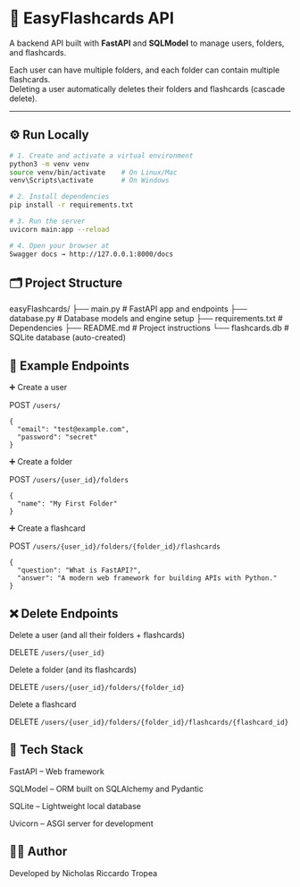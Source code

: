 # 🧠 EasyFlashcards API

A backend API built with **FastAPI** and **SQLModel** to manage users, folders, and flashcards.

Each user can have multiple folders, and each folder can contain multiple flashcards.  
Deleting a user automatically deletes their folders and flashcards (cascade delete).

---

## ⚙️ Run Locally

```bash
# 1. Create and activate a virtual environment
python3 -m venv venv
source venv/bin/activate    # On Linux/Mac
venv\Scripts\activate       # On Windows

# 2. Install dependencies
pip install -r requirements.txt

# 3. Run the server
uvicorn main:app --reload

# 4. Open your browser at
Swagger docs → http://127.0.0.1:8000/docs
```
## 🗂️ Project Structure
easyFlashcards/
├── main.py          # FastAPI app and endpoints
├── database.py      # Database models and engine setup
├── requirements.txt # Dependencies
├── README.md        # Project instructions
└── flashcards.db    # SQLite database (auto-created)

## 🧩 Example Endpoints
➕ Create a user

POST ```/users/```
```
{
  "email": "test@example.com",
  "password": "secret"
}
```

➕ Create a folder

POST ```/users/{user_id}/folders```
```
{
  "name": "My First Folder"
}
```

➕ Create a flashcard

POST ```/users/{user_id}/folders/{folder_id}/flashcards```
```
{
  "question": "What is FastAPI?",
  "answer": "A modern web framework for building APIs with Python."
}
```

## ❌ Delete Endpoints
Delete a user (and all their folders + flashcards)

DELETE ```/users/{user_id}```

Delete a folder (and its flashcards)

DELETE ```/users/{user_id}/folders/{folder_id}```

Delete a flashcard

DELETE ```/users/{user_id}/folders/{folder_id}/flashcards/{flashcard_id}```

## 🧰 Tech Stack

FastAPI – Web framework

SQLModel – ORM built on SQLAlchemy and Pydantic

SQLite – Lightweight local database

Uvicorn – ASGI server for development

## 👨‍💻 Author

Developed by Nicholas Riccardo Tropea